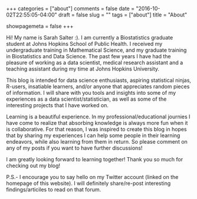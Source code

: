 +++
categories = ["about"]
comments = false
date = "2016-10-02T22:55:05-04:00"
draft = false
slug = ""
tags = ["about"]
title = "About"

showpagemeta = false
+++

Hi! My name is Sarah Salter :). I am currently a Biostatistics graduate student at Johns Hopkins School of Public Health.  I received my undergraduate training in Mathematical Science, and my graduate training in Biostatistics and Data Science. The past few years I have had the pleasure of working as a data scientist, medical research assistant and a teaching assistant during my time at Johns Hopkins University.

This blog is intended for data science enthusiasts, aspiring statistical ninjas, R-users, insatiable learners, and/or anyone that appreciates random pieces of information. I will share with you tools and insights into some of my experiences as a data scientist/statistician, as well as some of the interesting projects that I have worked on.

Learning is a beautiful experience. In my professional/educational journies I have come to realize that absorbing knowledge is always more fun when it is collaborative. For that reason, I was inspired to create this blog in hopes that by sharing my experiences I can help some people in their learning endeavors, while also learning from them in return. So please comment on any of my posts if you want to have further discussions! 

I am greatly looking forward to learning together! Thank you so much for checking out my blog!

P.S.- I encourage you to say hello on my Twitter account (linked on the homepage of this website). I will definitely share/re-post interesting findings/articiles to read on that forum.   
